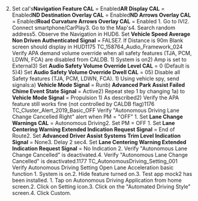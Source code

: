 2. Set cal's**Navigation Feature CAL** = Enabled**AR Display CAL** = Enabled**ND Destination Overlay CAL** = Enabled**ND Arrows Overlay CAL** = Enabled**Road Curvature Arrows Overlay CAL** = Enabled 1. Go to IVI2. Connect smartphone/CarPlay3. Go to the Map's4. Search random address5. Observe the Navigation in HUD6. Set **Vehicle Speed Average Non Driven Authenticated Signal** = FALSE7. If Distance is 90m Blank screen should display in HUD1175 TC_158764_Audio_Framework_024 Verify APA demand volume override when all safety features (TJA, PCM, LDWN, FCA) are disabled from CALDB. 1) System is on2) Amp is set to External3) Set **Audio Safety Volume Override Level CAL** = 0 (Default is 5)4) Set **Audio Safety Volume Override Dwell CAL** = 05) Disable all Safety features (TJA, PCM, LDWN, FCA). 1) Using vehicle spy, send signals:a) **Vehicle Mode Signal** = Runb) **Advanced Park Assist Failed Chime Event State Signal** = Active2) Repeat step 1 by changing 1a) to **Vehicle Mode Signal** = Propulsion 1) As described2) Verify the APA feature still works fine (not controlled by CALDB flag)1176 TC_Cluster_Alert_2019_Basic_OFF Verify "Autonomous Driving Lane Change Cancelled Right" alert when PM = "OFF" 1. Set **Lane Change Warnings CAL** = Autonomous Driving2. Set PM = OFF 1. Set **Lane Centering Warning Extended Indication Request Signal** = End of Route2. Set **Advanced Driver Assist Systems Trim Level Indication Signal** = None3. Delay 2 sec4. Set **Lane Centering Warning Extended Indication Request Signal** = No Indication 2. Verify "Autonomous Lane Change Cancelled" is deactivated.4. Verify "Autonomous Lane Change Cancelled" is deactivated.1177 TC_AutonomousDriving_Setting_001 Verify Autonomous Driving Setting Open Lane Acceleration basic function 1. System is on.2. Hide feature turned on.3. Test app mock2 has been installed. 1. Tap on Autonomous Driving Application from home screen.2. Click on Setting icon.3. Click on the "Automated Driving Style" screen.4. Click Custom.